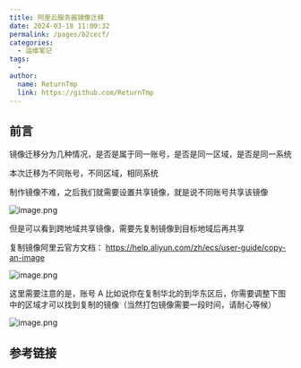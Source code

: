 ```yaml
---
title: 阿里云服务器镜像迁移
date: 2024-03-18 11:00:32
permalink: /pages/b2cecf/
categories:
  - 运维笔记
tags:
  - 
author: 
  name: ReturnTmp
  link: https://github.com/ReturnTmp
---
```


## 前言

镜像迁移分为几种情况，是否是属于同一账号，是否是同一区域，是否是同一系统

本次迁移为不同账号，不同区域，相同系统

制作镜像不难，之后我们就需要设置共享镜像，就是说不同账号共享该镜像

![image.png](https://cdn.jsdelivr.net/gh/Returntmp/blog-image@main/blog/202403181103783.png)

但是可以看到跨地域共享镜像，需要先复制镜像到目标地域后再共享

复制镜像阿里云官方文档： https://help.aliyun.com/zh/ecs/user-guide/copy-an-image

![image.png](https://cdn.jsdelivr.net/gh/Returntmp/blog-image@main/blog/202403181107317.png)

这里需要注意的是，账号 A 比如说你在复制华北的到华东区后，你需要调整下图中的区域才可以找到复制的镜像（当然打包镜像需要一段时间，请耐心等候）

![image.png](https://cdn.jsdelivr.net/gh/Returntmp/blog-image@main/blog/202403181446365.png)




## 参考链接




